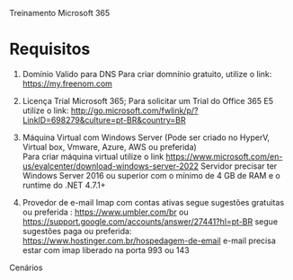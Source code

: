 Treinamento Microsoft 365

# Requisitos

1. Domínio Valido para DNS
   Para criar domnínio gratuito, utilize o link: https://my.freenom.com
   
2. Licença Trial Microsoft 365;
   Para solicitar um Trial do Office 365 E5 utilize o link: http://go.microsoft.com/fwlink/p/?LinkID=698279&culture=pt-BR&country=BR
   
3. Máquina Virtual com Windows Server (Pode ser criado no HyperV, Virtual box, Vmware, Azure, AWS ou preferida)  
   Para criar máquina virtual utilize o link https://www.microsoft.com/en-us/evalcenter/download-windows-server-2022
   Servidor precisar ter Windows Server 2016 ou superior com o mínimo de 4 GB de RAM e o runtime do .NET 4.7.1+
   
4. Provedor de e-mail Imap com contas ativas
   segue sugestões gratuitas ou preferida : https://www.umbler.com/br ou https://support.google.com/accounts/answer/27441?hl=pt-BR
   segue sugestões paga ou preferida: https://www.hostinger.com.br/hospedagem-de-email
   e-mail precisa estar com imap liberado na porta 993 ou 143 
   
Cenários 
   
